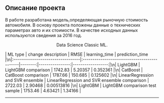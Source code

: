 ## Описание проекта
В работе разработана модель,определяющая рыночную стоимость автомобиля. В основу проекта положены данные о технических параметрах авто и их стоимости. В качестве исходных данных используются сведения за 2016 год.



<p align="center"> Data Science Classic ML. </p align="center">

| ML type                           | change description                           |    RMSE |   learning_time |   prediction_time |\n|:----------------------------------|:---------------------------------------------|--------:|----------------:|------------------:|\n| LightGBM                          | LightGBM comparison                          | 1742.83 |         5.20357 |        0.352361   |\n| CatBoost                          | CatBoost comparison                          | 1787.66 |       150.685   |        0.125602   |\n| LinearRegression and SVR ensemble | LinearRegression and SVR ensemble comparison | 2722.03 |         2.90468 |        0.00513816 |\n| LightGBM                          | LightGBM comparison test sample              | 1753.46 |         4.63421 |        1.34166    |

---
